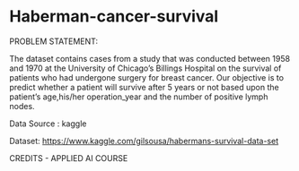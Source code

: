 # Haberman-cancer-survival

PROBLEM STATEMENT:

The dataset contains cases from a study that was conducted between 1958 and 1970 at the University of Chicago’s Billings Hospital on the survival of patients who had undergone surgery for breast cancer. Our objective is to predict whether a patient will survive after 5 years or not based upon the patient’s age,his/her operation_year and the number of positive lymph nodes.

Data Source : kaggle

Dataset: https://www.kaggle.com/gilsousa/habermans-survival-data-set

CREDITS - APPLIED AI COURSE
